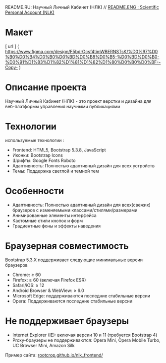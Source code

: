 README.RU: Научный Личный Кабинет (НЛК)  //  [README.ENG : Scientific Personal Account (NLK)](https://github.com/rootcrop/nlk_frontend/blob/main/readme_eng.md)

# Макет 
[ url ] ( https://www.figma.com/design/F5bdrOcsf4timWBERNSTsK/%D0%97%D0%B0%D0%B4%D0%B0%D0%BD%D0%B8%D0%B5-%D0%BD%D0%B0-%D0%91%D1%83%D1%82%D1%81%D1%82%D1%80%D0%B0%D0%BF--Copy- )

# Описание проекта
Научный Личный Кабинет (НЛК) - это проект верстки и дизайна для веб-платформы управления научными публикациями

# Технологии
используемые технологии :
+ Frontend: HTML5, Bootstrap 5.3.8, JavaScript
+ Иконки: Bootstrap Icons
+ Шрифты: Google Fonts Roboto
+ Адаптивность: Полностью адаптивный дизайн для всех устройств
+ Темы: Поддержка светлой и темной тем

# Особенности
+ Адаптивность: Полностью адаптивный дизайн для всех(свежих) браузеров с изменяемыми классами/стилями/размерами
+ Анимированные элементы интерфейса
+ Кастомные стили кнопок и форм
+ Градиентные фоны и эффекты наведения

# Браузерная совместимость
Bootstrap 5.3.X поддерживает следующие минимальные версии браузеров
+ Chrome: ≥ 60
+ Firefox: ≥ 60 (включая Firefox ESR)
+ Safari/iOS: ≥ 12
+ Android Browser & WebView: ≥ 6.0
+ Microsoft Edge: поддерживаются последние стабильные версии
+ Opera: Поддерживаются последние стабильные версии

# Не поддерживает браузеры
- Internet Explorer (IE): включая версии 10 и 11 (требуется Bootstrap 4)
- Proxy-браузеры не поддерживаются: Opera Mini, Opera Mobile Turbo, UC Browser Mini, Amazon Silk

Пример сайта: [rootcrop.github.io/nlk_frontend/](https://rootcrop.github.io/nlk_frontend/)
